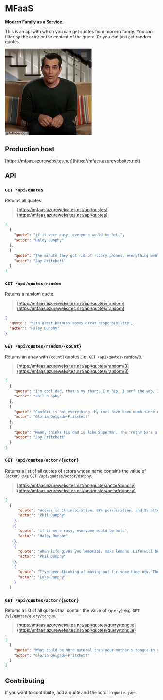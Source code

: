 # MFaaS
**Modern Family as a Service.**

This is an api with which you can get quotes from modern family. You can filter by the actor or the content of the quote. Or you can just get random quotes.

![](modern-family-header.gif)

## Production host
[https://mfaas.azurewebsites.net](https://mfaas.azurewebsites.net)

## API
### `GET /api/quotes`
Returns all quotes.
> [https://mfaas.azurewebsites.net/api/quotes](https://mfaas.azurewebsites.net/api/quotes)
```json
[
  {
    "quote": "if it were easy, everyone would be hot.",
    "actor": "Haley Dunphy"
  },
  {
    "quote": "The minute they got rid of rotary phones, everything went to hell.",
    "actor": "Jay Pritchett"
  }
]
```

### `GET /api/quotes/random`
Returns a random quote.
> [https://mfaas.azurewebsites.net/api/quotes/random](https://mfaas.azurewebsites.net/api/quotes/random)
```json
{
  "quote": "With great hotness comes great responsibility",
  "actor": "Haley Dunphy"
}
```

### `GET /api/quotes/random/{count}`
Returns an array with `{count}` quotes e.g. `GET /api/quotes/random/3`.
> [https://mfaas.azurewebsites.net/api/quotes/random/3](https://mfaas.azurewebsites.net/api/quotes/random/3)
```json
[
  {
    "quote": "I'm cool dad, that's my thang. I'm hip, I surf the web, I text. LOL: laugh out loud, OMG: oh my god, WTF: why the face.",
    "actor": "Phil Dunphy"
  },
  {
    "quote": "Comfort is not everything. My toes have been numb since my Quinceanera.",
    "actor": "Gloria Delgado-Pritchett"
  },
  {
    "quote": "Manny thinks his dad is like Superman. The truth? He's a total flake. In fact, the only way he's like Superman... is that they both landed in this country illegally.",
    "actor": "Jay Pritchett"
  }
]
```

### `GET /api/quotes/actor/{actor}`
Returns a list of all quotes of actors whose name contains the value of `{actor}` e.g. `GET /api/quotes/actor/dunphy`.
> [https://mfaas.azurewebsites.net/api/quotes/actor/dunphy](https://mfaas.azurewebsites.net/api/quotes/actor/dunphy)
```json
[
  {
      "quote": "uccess is 1% inspiration, 98% perspiration, and 2% attention to detail.",
      "actor": "Phil Dunphy"
    },
    {
      "quote": "if it were easy, everyone would be hot.",
      "actor": "Haley Dunphy"
    },
    {
      "quote": "When life gives you lemonade, make lemons. Life will be all, Whaaat?",
      "actor": "Phil Dunphy"
    },
    {
      "quote": "I've been thinking of moving out for some time now. There's a line of ants going to a trick-or-treat bag in my closet, and I don't want to still be here when     they get sick of candy.",
      "actor": "Luke Dunphy"
    }
  ]
```

### `GET /api/quotes/actor/{actor}`
Returns a list of all quotes that contain the value of `{query}` e.g. `GET /v1/quotes/query/tongue`.
> [https://mfaas.azurewebsites.net/api/quotes/query/tongue](https://mfaas.azurewebsites.net/api/quotes/query/tongue)
```json
[
  {
    "quote": "What could be more natural than your mother's tongue in your ear?",
    "actor": "Gloria Delgado-Pritchett"
  }
]
```

## Contributing
If you want to contribute, add a quote and the actor in `quote.json`.
